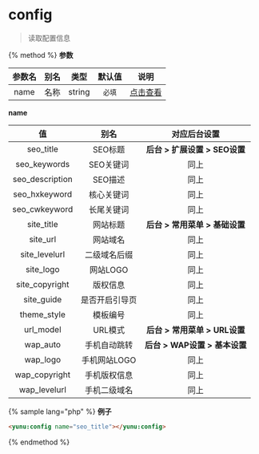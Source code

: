 # config

> 读取配置信息

{% method %}
**参数**

|参数名|别名|类型|默认值|说明|
|:----:|:--:|:--:|:----:|:--:|
|name|名称|string|`必填`|[点击查看](#name)|

<span id="name">**name**</span>

|值|别名|对应后台设置|
|:----:|:--:|:--:|
|seo_title|SEO标题|**后台 > 扩展设置 > SEO设置**|
|seo_keywords|SEO关键词|同上|
|seo_description|SEO描述|同上|
|seo_hxkeyword|核心关键词|同上|
|seo_cwkeyword|长尾关键词|同上|
|site_title|网站标题|**后台 > 常用菜单 > 基础设置**|
|site_url|网站域名|同上|
|site_levelurl|二级域名后缀|同上|
|site_logo|网站LOGO|同上|
|site_copyright|版权信息|同上|
|site_guide|是否开启引导页|同上|
|theme_style|模板编号|同上|
|url_model|URL模式|**后台 > 常用菜单 > URL设置**|
|wap_auto|手机自动跳转|**后台 > WAP设置 > 基本设置**|
|wap_logo|手机网站LOGO|同上|
|wap_copyright|手机版权信息|同上|
|wap_levelurl|手机二级域名|同上|

{% sample lang="php" %}
**例子**

```html
<yunu:config name="seo_title"></yunu:config>
```
{% endmethod %}
